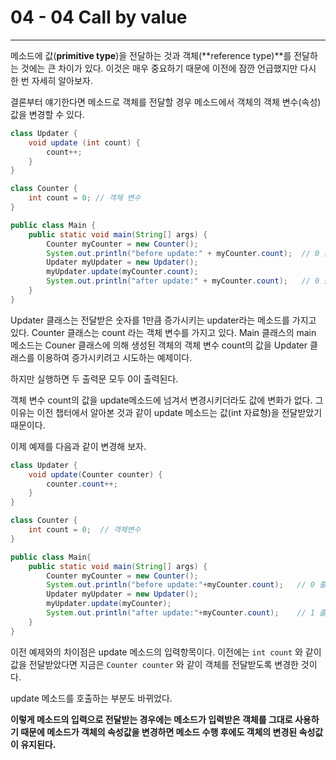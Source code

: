 # 04 - 04 Call by value

------

메소드에 값(**primitive type**)을 전달하는 것과 객체(**reference type)**를 전달하는 것에는 큰 차이가 있다. 이것은 매우 중요하기 때문에 이전에 잠깐 언급했지만 다시 한 번 자세히 알아보자.

결론부터 얘기한다면 메소드로 객체를 전달할 경우 메소드에서 객체의 객체 변수(속성) 값을 변경할 수 있다.

```java
class Updater {
	void update (int count) {
		count++;
	}
}

class Counter {
	int count = 0; // 객체 변수
}

public class Main {
	public static void main(String[] args) {
		Counter myCounter = new Counter();
		System.out.println("before update:" + myCounter.count);  // 0 출력
		Updater myUpdater = new Updater();
		myUpdater.update(myCounter.count);
		System.out.println("after update:" + myCounter.count);   // 0 출력
	}
}
```

Updater 클래스는 전달받은 숫자를 1만큼 증가시키는 updater라는 메소드를 가지고 있다. Counter 클래스는 count 라는 객체 변수를 가지고 있다. Main 클래스의 main 메소드는 Couner 클래스에 의해 생성된 객체의 객체 변수 count의 값을 Updater 클래스를 이용하여 증가시키려고 시도하는 예제이다.

하지만 실행하면 두 출력문 모두 0이 출력된다.

객체 변수 count의 값을 update메소드에 넘겨서 변경시키더라도 값에 변화가 없다. 그 이유는 이전 챕터에서 알아본 것과 같이 update 메소드는 값(int 자료형)을 전달받았기 때문이다.

이제 예제를 다음과 같이 변경해 보자.

```java
class Updater {
    void update(Counter counter) {
        counter.count++;
    }
}

class Counter {
    int count = 0;  // 객체변수
}

public class Main{
    public static void main(String[] args) {
        Counter myCounter = new Counter();
        System.out.println("before update:"+myCounter.count);   // 0 출력
        Updater myUpdater = new Updater();
        myUpdater.update(myCounter);
        System.out.println("after update:"+myCounter.count);    // 1 출력
    }
}
```

이전 예제와의 차이점은 update 메소드의 입력항목이다. 이전에는 `int count` 와 같이 값을 전달받았다면 지금은 `Counter counter` 와 같이 객체를 전달받도록 변경한 것이다.

update 메소드를 호출하는 부분도 바뀌었다.

**이렇게 메소드의 입력으로 전달받는 경우에는 메소드가 입력받은 객체를 그대로 사용하기 때문에 메소드가 객체의 속성값을 변경하면 메소드 수행 후에도 객체의 변경된 속성값이 유지된다.**